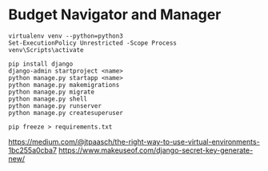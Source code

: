 # Budget Navigator and Manager

```
virtualenv venv --python=python3
Set-ExecutionPolicy Unrestricted -Scope Process
venv\Scripts\activate
```

```
pip install django
django-admin startproject <name>
python manage.py startapp <name>
python manage.py makemigrations
python manage.py migrate
python manage.py shell
python manage.py runserver
python manage.py createsuperuser
```

```
pip freeze > requirements.txt
```

https://medium.com/@jtpaasch/the-right-way-to-use-virtual-environments-1bc255a0cba7
https://www.makeuseof.com/django-secret-key-generate-new/
